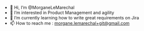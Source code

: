 - 👋 Hi, I’m @MorganeLeMarechal
- 👀 I’m interested in Product Management and agility 
- 🌱 I’m currently learning how to write great requirements on Jira 
- 📫 How to reach me : morgane.lemarechal+git@gmail.com

<!---
MorganeLeMarechal/MorganeLeMarechal is a ✨ special ✨ repository because its `README.md` (this file) appears on your GitHub profile.
You can click the Preview link to take a look at your changes.
--->
